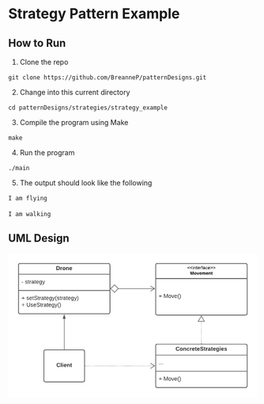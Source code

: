 # Strategy Pattern Example

## How to Run
1. Clone the repo
```
git clone https://github.com/BreanneP/patternDesigns.git
```

2. Change into this current directory
```
cd patternDesigns/strategies/strategy_example
```

3. Compile the program using Make
```
make
```

4. Run the program
```
./main
```

5. The output should look like the following
```
I am flying

I am walking
```

## UML Design

![Alt text](StrategyExample.png?raw=true "Title") 